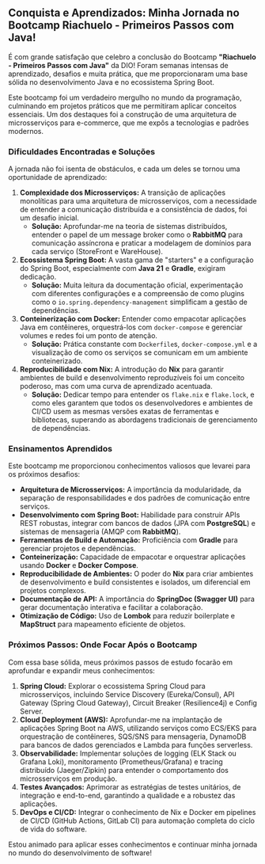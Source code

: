 ## Conquista e Aprendizados: Minha Jornada no Bootcamp Riachuelo - Primeiros Passos com Java!

É com grande satisfação que celebro a conclusão do Bootcamp **"Riachuelo - Primeiros Passos com Java"** da DIO! Foram semanas intensas de aprendizado, desafios e muita prática, que me proporcionaram uma base sólida no desenvolvimento Java e no ecossistema Spring Boot.

Este bootcamp foi um verdadeiro mergulho no mundo da programação, culminando em projetos práticos que me permitiram aplicar conceitos essenciais. Um dos destaques foi a construção de uma arquitetura de microsserviços para e-commerce, que me expôs a tecnologias e padrões modernos.

### Dificuldades Encontradas e Soluções

A jornada não foi isenta de obstáculos, e cada um deles se tornou uma oportunidade de aprendizado:

1.  **Complexidade dos Microsserviços:** A transição de aplicações monolíticas para uma arquitetura de microsserviços, com a necessidade de entender a comunicação distribuída e a consistência de dados, foi um desafio inicial.
    *   **Solução:** Aprofundar-me na teoria de sistemas distribuídos, entender o papel de um message broker como o **RabbitMQ** para comunicação assíncrona e praticar a modelagem de domínios para cada serviço (StoreFront e WareHouse).
2.  **Ecossistema Spring Boot:** A vasta gama de "starters" e a configuração do Spring Boot, especialmente com **Java 21** e **Gradle**, exigiram dedicação.
    *   **Solução:** Muita leitura da documentação oficial, experimentação com diferentes configurações e a compreensão de como plugins como o `io.spring.dependency-management` simplificam a gestão de dependências.
3.  **Conteinerização com Docker:** Entender como empacotar aplicações Java em contêineres, orquestrá-los com `docker-compose` e gerenciar volumes e redes foi um ponto de atenção.
    *   **Solução:** Prática constante com `Dockerfile`s, `docker-compose.yml` e a visualização de como os serviços se comunicam em um ambiente conteinerizado.
4.  **Reproducibilidade com Nix:** A introdução do **Nix** para garantir ambientes de build e desenvolvimento reproduzíveis foi um conceito poderoso, mas com uma curva de aprendizado acentuada.
    *   **Solução:** Dedicar tempo para entender os `flake.nix` e `flake.lock`, e como eles garantem que todos os desenvolvedores e ambientes de CI/CD usem as mesmas versões exatas de ferramentas e bibliotecas, superando as abordagens tradicionais de gerenciamento de dependências.

### Ensinamentos Aprendidos

Este bootcamp me proporcionou conhecimentos valiosos que levarei para os próximos desafios:

*   **Arquitetura de Microsserviços:** A importância da modularidade, da separação de responsabilidades e dos padrões de comunicação entre serviços.
*   **Desenvolvimento com Spring Boot:** Habilidade para construir APIs REST robustas, integrar com bancos de dados (JPA com **PostgreSQL**) e sistemas de mensageria (AMQP com **RabbitMQ**).
*   **Ferramentas de Build e Automação:** Proficiência com **Gradle** para gerenciar projetos e dependências.
*   **Conteinerização:** Capacidade de empacotar e orquestrar aplicações usando **Docker** e **Docker Compose**.
*   **Reproducibilidade de Ambientes:** O poder do **Nix** para criar ambientes de desenvolvimento e build consistentes e isolados, um diferencial em projetos complexos.
*   **Documentação de API:** A importância do **SpringDoc (Swagger UI)** para gerar documentação interativa e facilitar a colaboração.
*   **Otimização de Código:** Uso de **Lombok** para reduzir boilerplate e **MapStruct** para mapeamento eficiente de objetos.

### Próximos Passos: Onde Focar Após o Bootcamp

Com essa base sólida, meus próximos passos de estudo focarão em aprofundar e expandir meus conhecimentos:

1.  **Spring Cloud:** Explorar o ecossistema Spring Cloud para microsserviços, incluindo Service Discovery (Eureka/Consul), API Gateway (Spring Cloud Gateway), Circuit Breaker (Resilience4j) e Config Server.
2.  **Cloud Deployment (AWS):** Aprofundar-me na implantação de aplicações Spring Boot na AWS, utilizando serviços como ECS/EKS para orquestração de contêineres, SQS/SNS para mensageria, DynamoDB para bancos de dados gerenciados e Lambda para funções serverless.
3.  **Observabilidade:** Implementar soluções de logging (ELK Stack ou Grafana Loki), monitoramento (Prometheus/Grafana) e tracing distribuído (Jaeger/Zipkin) para entender o comportamento dos microsserviços em produção.
4.  **Testes Avançados:** Aprimorar as estratégias de testes unitários, de integração e end-to-end, garantindo a qualidade e a robustez das aplicações.
5.  **DevOps e CI/CD:** Integrar o conhecimento de Nix e Docker em pipelines de CI/CD (GitHub Actions, GitLab CI) para automação completa do ciclo de vida do software.

Estou animado para aplicar esses conhecimentos e continuar minha jornada no mundo do desenvolvimento de software!
